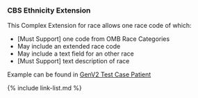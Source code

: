 ### CBS Ethnicity Extension

This Complex Extension for race allows one race code of which:

- [Must Support] one code from OMB Race Categories
- May include an extended race code
- May include a text field for an other race
- [Must Support] text description of race

Example can be found in [GenV2 Test Case Patient](Patient-GenV2-TC-Patient.html)

{% include link-list.md %}